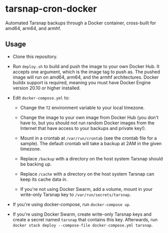 # tarsnap-cron-docker
Automated Tarsnap backups through a Docker container, cross-built for amd64, arm64, and armhf.

## Usage

- Clone this repository.

- Run `deploy.sh` to build and push the image to your own Docker Hub. It accepts one argument, which is the image tag to push as. The pushed image will run on amd64, arm64, and the armhf architectures. Docker buildx support is required, meaning you must have Docker Engine version 20.10 or higher installed.

- Edit `docker-compose.yml` to:

    - Change the `TZ` environment variable to your local timezone.

    - Change the image to your own image from Docker Hub (you don't have to, but you should not run random Docker images from the Internet that have access to your backups and private key!).

    - Mount in a crontab at `/var/run/crontab` (see the crontab file for a sample). The default crontab will take a backup at 2AM in the given timezone.

    - Replace `/backup` with a directory on the host system Tarsnap should be backing up.

    - Replace `/cache` with a directory on the host system Tarsnap can keep its cache data in.

    - If you're not using Docker Swarm, add a volume, mount in your write-only Tarsnap key to `/var/run/secrets/tarsnap`.

- If you're using docker-compose, run `docker-compose up`.

- If you're using Docker Swarm, create write-only Tarsnap keys and create a secret named `tarsnap` that contains this key. Afterwards, run `docker stack deploy --compose-file docker-compose.yml tarsnap`.
